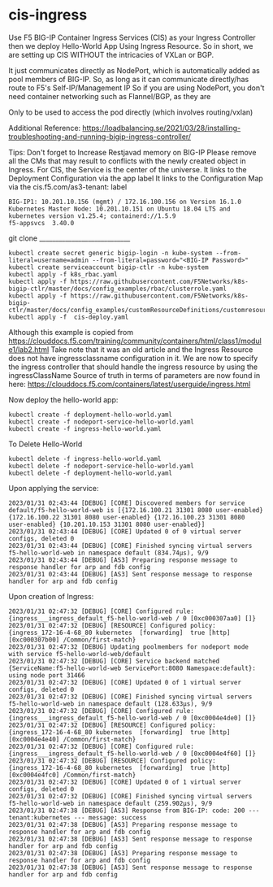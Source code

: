 # cis-ingress
Use F5 BIG-IP Container Ingress Services (CIS) as your Ingress Controller
then we deploy Hello-World App Using Ingress Resource. 
So in short, we are setting up CIS WITHOUT the intricacies of VXLan or BGP. 

It just communicates directly as NodePort, which is automatically added as pool members of BIG-IP. 
So, as long as it can communicate directly/has route to F5's Self-IP/Management IP 
So if you are using NodePort, you don't need container networking such as Flannel/BGP, as they are

Only to be used to access the pod directly (which involves routing/vxlan)

Additional Reference: 
https://loadbalancing.se/2021/03/28/installing-troubleshooting-and-running-bigip-ingress-controller/

Tips: 
Don't forget to Increase Restjavad memory on BIG-IP
Please remove all the CMs that may result to conflicts with the newly created object in Ingress. 
For CIS, the Service is the center of the universe.
    It links to the Deployment Configuration via the app label
    It links to the Configuration Map via the cis.f5.com/as3-tenant: <whatever> label
  
```
BIG-IP1: 10.201.10.156 (mgmt) / 172.16.100.156 on Version 16.1.0
Kubernetes Master Node: 10.201.10.151 on Ubuntu 18.04 LTS and kubernetes version v1.25.4; containerd://1.5.9
f5-appsvcs 	3.40.0
```
git clone  ____________________________

``` 
kubectl create secret generic bigip-login -n kube-system --from-literal=username=admin --from-literal=password="<BIG-IP Password>"
kubectl create serviceaccount bigip-ctlr -n kube-system
kubectl apply -f k8s_rbac.yaml
kubectl apply -f https://raw.githubusercontent.com/F5Networks/k8s-bigip-ctlr/master/docs/config_examples/rbac/clusterrole.yaml
kubectl apply -f https://raw.githubusercontent.com/F5Networks/k8s-bigip-ctlr/master/docs/config_examples/customResourceDefinitions/customresourcedefinitions.yml
kubectl apply -f  cis-deploy.yaml
``` 

Although this example is copied from https://clouddocs.f5.com/training/community/containers/html/class1/module1/lab2.html
Take note that it was an old article and the Ingress Resource does not have ingressclassname configuration in it. 
We are now to specify the ingress controller that should handle the ingress resource by using the ingressClassName 
Source of truth in terms of parameters are now found in here: https://clouddocs.f5.com/containers/latest/userguide/ingress.html

Now deploy the hello-world app: 
``` 
kubectl create -f deployment-hello-world.yaml
kubectl create -f nodeport-service-hello-world.yaml
kubectl create -f ingress-hello-world.yaml
``` 
  
To Delete Hello-World
``` 
kubectl delete -f ingress-hello-world.yaml
kubectl delete -f nodeport-service-hello-world.yaml
kubectl delete -f deployment-hello-world.yaml
``` 


Upon applying the service: 
``` 
2023/01/31 02:43:44 [DEBUG] [CORE] Discovered members for service default/f5-hello-world-web is [{172.16.100.21 31301 8080 user-enabled} {172.16.100.22 31301 8080 user-enabled} {172.16.100.23 31301 8080 user-enabled} {10.201.10.153 31301 8080 user-enabled}]
2023/01/31 02:43:44 [DEBUG] [CORE] Updated 0 of 0 virtual server configs, deleted 0
2023/01/31 02:43:44 [DEBUG] [CORE] Finished syncing virtual servers f5-hello-world-web in namespace default (834.74µs), 9/9
2023/01/31 02:43:44 [DEBUG] [AS3] Preparing response message to response handler for arp and fdb config
2023/01/31 02:43:44 [DEBUG] [AS3] Sent response message to response handler for arp and fdb config
``` 

Upon creation of Ingress: 
``` 
2023/01/31 02:47:32 [DEBUG] [CORE] Configured rule: {ingress___ingress_default_f5-hello-world-web / 0 [0xc000307aa0] []}
2023/01/31 02:47:32 [DEBUG] [RESOURCE] Configured policy: {ingress_172-16-4-68_80 kubernetes  [forwarding]  true [http] [0xc000307b00] /Common/first-match}
2023/01/31 02:47:32 [DEBUG] Updating poolmembers for nodeport mode with service f5-hello-world-web/default
2023/01/31 02:47:32 [DEBUG] [CORE] Service backend matched {ServiceName:f5-hello-world-web ServicePort:8080 Namespace:default}: using node port 31466
2023/01/31 02:47:32 [DEBUG] [CORE] Updated 0 of 1 virtual server configs, deleted 0
2023/01/31 02:47:32 [DEBUG] [CORE] Finished syncing virtual servers f5-hello-world-web in namespace default (128.633µs), 9/9
2023/01/31 02:47:32 [DEBUG] [CORE] Configured rule: {ingress___ingress_default_f5-hello-world-web / 0 [0xc0004e4de0] []}
2023/01/31 02:47:32 [DEBUG] [RESOURCE] Configured policy: {ingress_172-16-4-68_80 kubernetes  [forwarding]  true [http] [0xc0004e4e40] /Common/first-match}
2023/01/31 02:47:32 [DEBUG] [CORE] Configured rule: {ingress___ingress_default_f5-hello-world-web / 0 [0xc0004e4f60] []}
2023/01/31 02:47:32 [DEBUG] [RESOURCE] Configured policy: {ingress_172-16-4-68_80 kubernetes  [forwarding]  true [http] [0xc0004e4fc0] /Common/first-match}
2023/01/31 02:47:32 [DEBUG] [CORE] Updated 0 of 1 virtual server configs, deleted 0
2023/01/31 02:47:32 [DEBUG] [CORE] Finished syncing virtual servers f5-hello-world-web in namespace default (259.902µs), 9/9
2023/01/31 02:47:38 [DEBUG] [AS3] Response from BIG-IP: code: 200 --- tenant:kubernetes --- message: success
2023/01/31 02:47:38 [DEBUG] [AS3] Preparing response message to response handler for arp and fdb config
2023/01/31 02:47:38 [DEBUG] [AS3] Sent response message to response handler for arp and fdb config
2023/01/31 02:47:38 [DEBUG] [AS3] Preparing response message to response handler for arp and fdb config
2023/01/31 02:47:38 [DEBUG] [AS3] Sent response message to response handler for arp and fdb config
``` 


